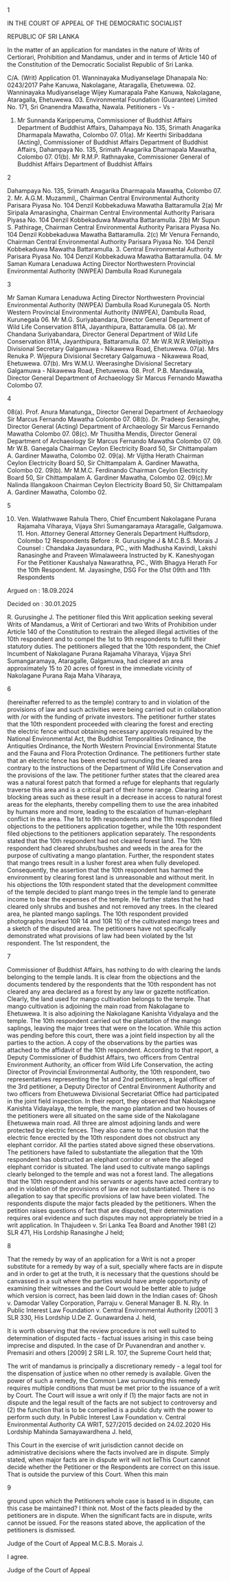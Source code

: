 1

IN THE COURT OF APPEAL OF THE DEMOCRATIC SOCIALIST

REPUBLIC OF SRI LANKA

In the matter of an application for mandates in the nature of Writs of Certiorari, Prohibition and Mandamus, under and in terms of Article 140 of the Constitution of the Democratic Socialist Republic of Sri Lanka.

C/A. (Writ) Application 01. Wanninayaka Mudiyanselage Dhanapala No: 0243/2017 Pahe Kanuwa, Nakolagane, Ataragalla, Ehetuwewa. 02. Wanninayaka Mudiyanselage Wijey Kumarapala Pahe Kanuwa, Nakolagane, Ataragalla, Ehetuwewa. 03. Environmental Foundation (Guarantee) Limited No. 171, Sri Gnanendra Mawatha, Nawala. Petitioners - Vs -

01. Mr Sunnanda Karipperuma, Commissioner of Buddhist Affairs Department of Buddhist Affairs, Dahampaya No. 135, Srimath Anagarika Dharmapala Mawatha, Colombo 07. 01(a). Mr Keerthi Siribaddana (Acting), Commissioner of Buddhist Affairs Department of Buddhist Affairs, Dahampaya No. 135, Srimath Anagarika Dharmapala Mawatha, Colombo 07. 01(b). Mr R.M.P. Rathnayake, Commissioner General of Buddhist Affairs Department of Buddhist Affairs

2

Dahampaya No. 135, Srimath Anagarika Dharmapala Mawatha, Colombo 07. 2. Mr. A.G.M. Muzammil,, Chairman Central Environmental Authority Parisara Piyasa No. 104 Denzil Kobbekaduwa Mawatha Battaramulla 2(a) Mr Siripala Amarasingha, Chairman Central Environmental Authority Parisara Piyasa No. 104 Denzil Kobbekaduwa Mawatha Battaramulla. 2(b) Mr Supun S. Pathirage, Chairman Central Environmental Authority Parisara Piyasa No. 104 Denzil Kobbekaduwa Mawatha Battaramulla. 2(c) Mr Venura Fernando, Chairman Central Environmental Authority Parisara Piyasa No. 104 Denzil Kobbekaduwa Mawatha Battaramulla. 3. Central Environmental Authority Parisara Piyasa No. 104 Denzil Kobbekaduwa Mawatha Battaramulla. 04. Mr Saman Kumara Lenaduwa Acting Director Northwestern Provincial Environmental Authority (NWPEA) Dambulla Road Kurunegala

3

Mr Saman Kumara Lenaduwa Acting Director Northwestern Provincial Environmental Authority (NWPEA) Dambulla Road Kurunegala 05. North Western Provincial Environmental Authority (NWPEA), Dambulla Road, Kurunegala 06. Mr M.G. Suriyabandara, Director General Department of Wild Life Conservation 811A, Jayanthipura, Battaramulla. 06 (a). Mr Chandana Suriyabandara, Director General Department of Wild Life Conservation 811A, Jayanthipura, Battaramulla. 07. Mr W.R.W.R.Welipitiya Divisional Secretary Galgamuwa - Nikawewa Road, Ehetuwewa. 07(a). Mrs Renuka P. Wijepura Divisional Secretary Galgamuwa - Nikawewa Road, Ehetuwewa. 07(b). Mrs W.M.U. Weerasinghe Divisional Secretary Galgamuwa - Nikawewa Road, Ehetuwewa. 08. Prof. P.B. Mandawala, Director General Department of Archaeology Sir Marcus Fernando Mawatha Colombo 07.

4

08(a). Prof. Anura Manatunga,, Director General Department of Archaeology Sir Marcus Fernando Mawatha Colombo 07. 08(b). Dr. Pradeep Serasinghe, Director General (Acting) Department of Archaeology Sir Marcus Fernando Mawatha Colombo 07. 08(c). Mr Thusitha Mendis, Director General Department of Archaeology Sir Marcus Fernando Mawatha Colombo 07. 09. Mr W.B. Ganegala Chairman Ceylon Electricity Board 50, Sir Chittampalam A. Gardiner Mawatha, Colombo 02. 09(a). Mr Vijitha Herath Chairman Ceylon Electricity Board 50, Sir Chittampalam A. Gardiner Mawatha, Colombo 02. 09(b). Mr M.M.C. Ferdinando Chairman Ceylon Electricity Board 50, Sir Chittampalam A. Gardiner Mawatha, Colombo 02. 09(c).Mr Nalinda Illangakoon Chairman Ceylon Electricity Board 50, Sir Chittampalam A. Gardiner Mawatha, Colombo 02.

5

10. Ven. Walathwawe Rahula Thero, Chief Encumbent Nakolagane Purana Rajamaha Viharaya, Vijaya Shri Sumangaramaya Ataragalle, Galgamuwa. 11. Hon. Attorney General Attorney Generals Department Hulftsdorp, Colombo 12 Respondents Before : R. Gurusinghe J & M.C.B.S. Morais J Counsel : Chandaka Jayasundara, PC., with Madhusha Kavindi, Lakshi Ranasinghe and Praveen Wimalaweera Instructed by K. Kaneshyogan For the Petitioner Kaushalya Nawarathna, PC., With Bhagya Herath For the 10th Respondent. M. Jayasinghe, DSG For the 01st 09th and 11th Respondents

Argued on : 18.09.2024

Decided on : 30.01.2025

R. Gurusinghe J. The petitioner filed this Writ application seeking several Writs of Mandamus, a Writ of Certiorari and two Writs of Prohibition under Article 140 of the Constitution to restrain the alleged illegal activities of the 10th respondent and to compel the 1st to 9th respondents to fulfil their statutory duties. The petitioners alleged that the 10th respondent, the Chief Incumbent of Nakolagane Purana Rajamaha Viharaya, Vijaya Shri Sumangaramaya, Ataragalle, Galgamuwa, had cleared an area approximately 15 to 20 acres of forest in the immediate vicinity of Nakolagane Purana Raja Maha Viharaya,

6

(hereinafter referred to as the temple) contrary to and in violation of the provisions of law and such activities were being carried out in collaboration with /or with the funding of private investors. The petitioner further states that the 10th respondent proceeded with clearing the forest and erecting the electric fence without obtaining necessary approvals required by the National Environmental Act, the Buddhist Temporalities Ordinance, the Antiquities Ordinance, the North Western Provincial Environmental Statute and the Fauna and Flora Protection Ordinance. The petitioners further state that an electric fence has been erected surrounding the cleared area contrary to the instructions of the Department of Wild Life Conservation and the provisions of the law. The petitioner further states that the cleared area was a natural forest patch that formed a refuge for elephants that regularly traverse this area and is a critical part of their home range. Clearing and blocking areas such as these result in a decrease in access to natural forest areas for the elephants, thereby compelling them to use the area inhabited by humans more and more, leading to the escalation of human-elephant conflict in the area. The 1st to 9th respondents and the 11th respondent filed objections to the petitioners application together, while the 10th respondent filed objections to the petitioners application separately. The respondents stated that the 10th respondent had not cleared forest land. The 10th respondent had cleared shrubs/bushes and weeds in the area for the purpose of cultivating a mango plantation. Further, the respondent states that mango trees result in a lusher forest area when fully developed. Consequently, the assertion that the 10th respondent has harmed the environment by clearing forest land is unreasonable and without merit. In his objections the 10th respondent stated that the development committee of the temple decided to plant mango trees in the temple land to generate income to bear the expenses of the temple. He further states that he had cleared only shrubs and bushes and not removed any trees. In the cleared area, he planted mango saplings. The 10th respondent provided photographs (marked 10R 14 and 10R 15) of the cultivated mango trees and a sketch of the disputed area. The petitioners have not specifically demonstrated what provisions of law had been violated by the 1st respondent. The 1st respondent, the

7

Commissioner of Buddhist Affairs, has nothing to do with clearing the lands belonging to the temple lands. It is clear from the objections and the documents tendered by the respondents that the 10th respondent has not cleared any area declared as a forest by any law or gazette notification. Clearly, the land used for mango cultivation belongs to the temple. That mango cultivation is adjoining the main road from Nakolagane to Ehetuwewa. It is also adjoining the Nakolagane Kanishta Vidyalaya and the temple. The 10th respondent carried out the plantation of the mango saplings, leaving the major trees that were on the location. While this action was pending before this court, there was a joint field inspection by all the parties to the action. A copy of the observations by the parties was attached to the affidavit of the 10th respondent. According to that report, a Deputy Commissioner of Buddhist Affairs, two officers from Central Environment Authority, an officer from Wild Life Conservation, the acting Director of Provincial Environmental Authority, the 10th respondent, two representatives representing the 1st and 2nd petitioners, a legal officer of the 3rd petitioner, a Deputy Director of Central Environment Authority and two officers from Ehetuwewa Divisional Secretariat Office had participated in the joint field inspection. In their report, they observed that Nakolagane Kanishta Vidayalaya, the temple, the mango plantation and two houses of the petitioners were all situated on the same side of the Nakolagane Ehetuwewa main road. All three are almost adjoining lands and were protected by electric fences. They also came to the conclusion that the electric fence erected by the 10th respondent does not obstruct any elephant corridor. All the parties stated above signed these observations. The petitioners have failed to substantiate the allegation that the 10th respondent has obstructed an elephant corridor or where the alleged elephant corridor is situated. The land used to cultivate mango saplings clearly belonged to the temple and was not a forest land. The allegations that the 10th respondent and his servants or agents have acted contrary to and in violation of the provisions of law are not substantiated. There is no allegation to say that specific provisions of law have been violated. The respondents dispute the major facts pleaded by the petitioners. When the petition raises questions of fact that are disputed, their determination requires oral evidence and such disputes may not appropriately be tried in a writ application. In Thajudeen v. Sri Lanka Tea Board and Another 1981 (2) SLR 471, His Lordship Ranasinghe J held;

8

That the remedy by way of an application for a Writ is not a proper substitute for a remedy by way of a suit, specially where facts are in dispute and in order to get at the truth, it is necessary that the questions should be canvassed in a suit where the parties would have ample opportunity of examining their witnesses and the Court would be better able to judge which version is correct, has been laid down in the Indian cases of: Ghosh v. Damodar Valley Corporation, Parraju v. General Manager B. N. Rly. In Public Interest Law Foundation v. Central Environmental Authority [2001] 3 SLR 330, His Lordship U.De Z. Gunawardena J. held,

It is worth observing that the review procedure is not well suited to determination of disputed facts - factual issues arising in this case being imprecise and disputed. In the case of Dr Puvanendran and another v. Premasiri and others [2009] 2 SRI L.R. 107, the Supreme Court held that;

The writ of mandamus is principally a discretionary remedy - a legal tool for the dispensation of justice when no other remedy is available. Given the power of such a remedy, the Common Law surrounding this remedy requires multiple conditions that must be met prior to the issuance of a writ by Court. The Court will issue a writ only if (1) the major facts are not in dispute and the legal result of the facts are not subject to controversy and (2) the function that is to be compelled is a public duty with the power to perform such duty. In Public Interest Law Foundation v. Central Environmental Authority CA WRIT, 527/2015 decided on 24.02.2020 His Lordship Mahinda Samayawardhena J. held,

This Court in the exercise of writ jurisdiction cannot decide on administrative decisions where the facts involved are in dispute. Simply stated, when major facts are in dispute writ will not lieThis Court cannot decide whether the Petitioner or the Respondents are correct on this issue. That is outside the purview of this Court. When this main

9

ground upon which the Petitioners whole case is based is in dispute, can this case be maintained? I think not. Most of the facts pleaded by the petitioners are in dispute. When the significant facts are in dispute, writs cannot be issued. For the reasons stated above, the application of the petitioners is dismissed.

Judge of the Court of Appeal M.C.B.S. Morais J.

I agree.

Judge of the Court of Appeal